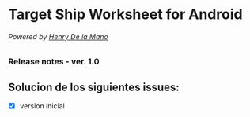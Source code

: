 # Target Ship Worksheet for Android
###### Powered by [Henry De la Mano](http://hdlm.me)
### Release notes - ver. **1.0**
## Solucion de los siguientes issues:
- [x] version inicial
